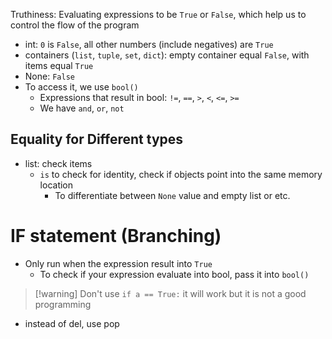 Truthiness: Evaluating expressions to be `True` or `False`, which help us to control the flow of the program
* int: `0` is `False`, all other numbers (include negatives) are `True`
* containers (`list`, `tuple`, `set`, `dict`): empty container equal `False`, with items equal `True`
* None: `False`
* To access it, we use `bool()`
	* Expressions that result in bool: `!=`, `==`, `>`, `<`, `<=`, `>=`
	* We have `and`, `or`, `not`
## Equality for Different types
* list: check items
	* `is` to check for identity, check if objects point into the same memory location
		* To differentiate between `None` value and empty list or etc.
# IF statement (Branching)
* Only run when the expression result into `True`
	* To check if your expression evaluate into bool, pass it into `bool()`
> [!warning] Don't use `if a == True:` it will work but it is not a good programming
* instead of del, use pop